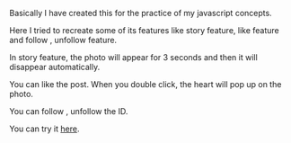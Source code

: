 <p>Basically I have created this for the practice of my javascript concepts.</p>
<p>Here I tried to recreate some of its features like story feature, like feature and follow , unfollow feature.</p>

<p>In story feature, the photo will appear for 3 seconds and then it will disappear automatically.</p>
<p>You can like the post. When you double click, the heart will pop up on the photo.</p>
<p>You can follow , unfollow the ID.</p>

<p>You can try it <a href="https://nitya-prakash.github.io/instagram/" target="_blank">here</a>.</p>

